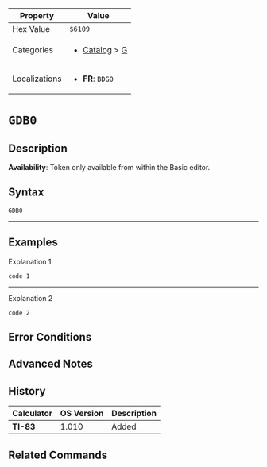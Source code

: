 | Property      | Value |
|---------------|-------|
| Hex Value     | `$6109`|
| Categories    | <ul><li>[Catalog](<../categories/Catalog.md>) > [G](<../categories/Catalog.md#G>)</li></ul> |
| Localizations | <ul><li><b>FR</b>: `BDG0`</li></ul> |

# `GDB0`

## Description



<b>Availability</b>: Token only available from within the Basic editor.

## Syntax
`GDB0`

<hr>

## Examples

Explanation 1
```ti-basic
code 1
```
---
Explanation 2
```ti-basic
code 2
```

## Error Conditions


## Advanced Notes


## History
| Calculator | OS Version | Description |
|------------|------------|-------------|
| <b>TI-83</b> | 1.010 | Added

## Related Commands

    
